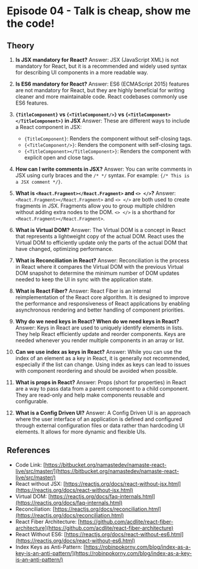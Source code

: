 # Episode 04 - Talk is cheap, show me the code!

## Theory

1. **Is JSX mandatory for React?**
Answer: JSX (JavaScript XML) is not mandatory for React, but it is a recommended and widely used syntax for describing UI components in a more readable way.

2. **Is ES6 mandatory for React?**
Answer: ES6 (ECMAScript 2015) features are not mandatory for React, but they are highly beneficial for writing cleaner and more maintainable code. React codebases commonly use ES6 features.

3. **`{TitleComponent}` vs `{<TitleComponent/>}` vs `{<TitleComponent></TitleComponent>}` in JSX**
Answer: These are different ways to include a React component in JSX:
   - `{TitleComponent}`: Renders the component without self-closing tags.
   - `{<TitleComponent/>}`: Renders the component with self-closing tags.
   - `{<TitleComponent></TitleComponent>}`: Renders the component with explicit open and close tags.

4. **How can I write comments in JSX?**
Answer: You can write comments in JSX using curly braces and the `/* */` syntax. For example: `{/* This is a JSX comment */}`.

5. **What is `<React.Fragment></React.Fragment>` and `<> </>`?**
Answer: `<React.Fragment></React.Fragment>` and `<> </>` are both used to create fragments in JSX. Fragments allow you to group multiple children without adding extra nodes to the DOM. `<> </>` is a shorthand for `<React.Fragment></React.Fragment>`.

6. **What is Virtual DOM?**
Answer: The Virtual DOM is a concept in React that represents a lightweight copy of the actual DOM. React uses the Virtual DOM to efficiently update only the parts of the actual DOM that have changed, optimizing performance.

7. **What is Reconciliation in React?**
Answer: Reconciliation is the process in React where it compares the Virtual DOM with the previous Virtual DOM snapshot to determine the minimum number of DOM updates needed to keep the UI in sync with the application state.

8. **What is React Fiber?**
Answer: React Fiber is an internal reimplementation of the React core algorithm. It is designed to improve the performance and responsiveness of React applications by enabling asynchronous rendering and better handling of component priorities.

9. **Why do we need keys in React? When do we need keys in React?**
Answer: Keys in React are used to uniquely identify elements in lists. They help React efficiently update and reorder components. Keys are needed whenever you render multiple components in an array or list.

10. **Can we use index as keys in React?**
Answer: While you can use the index of an element as a key in React, it is generally not recommended, especially if the list can change. Using index as keys can lead to issues with component reordering and should be avoided when possible.

11. **What is props in React?**
Answer: Props (short for properties) in React are a way to pass data from a parent component to a child component. They are read-only and help make components reusable and configurable.

12. **What is a Config Driven UI?**
Answer: A Config Driven UI is an approach where the user interface of an application is defined and configured through external configuration files or data rather than hardcoding UI elements. It allows for more dynamic and flexible UIs.

## References

- Code Link: [https://bitbucket.org/namastedev/namaste-react-live/src/master/](https://bitbucket.org/namastedev/namaste-react-live/src/master/)
- React without JSX: [https://reactjs.org/docs/react-without-jsx.html](https://reactjs.org/docs/react-without-jsx.html)
- Virtual DOM: [https://reactjs.org/docs/faq-internals.html](https://reactjs.org/docs/faq-internals.html)
- Reconciliation: [https://reactjs.org/docs/reconciliation.html](https://reactjs.org/docs/reconciliation.html)
- React Fiber Architecture: [https://github.com/acdlite/react-fiber-architecture](https://github.com/acdlite/react-fiber-architecture)
- React Without ES6: [https://reactjs.org/docs/react-without-es6.html](https://reactjs.org/docs/react-without-es6.html)
- Index Keys as Anti-Pattern: [https://robinpokorny.com/blog/index-as-a-key-is-an-anti-pattern/](https://robinpokorny.com/blog/index-as-a-key-is-an-anti-pattern/)
